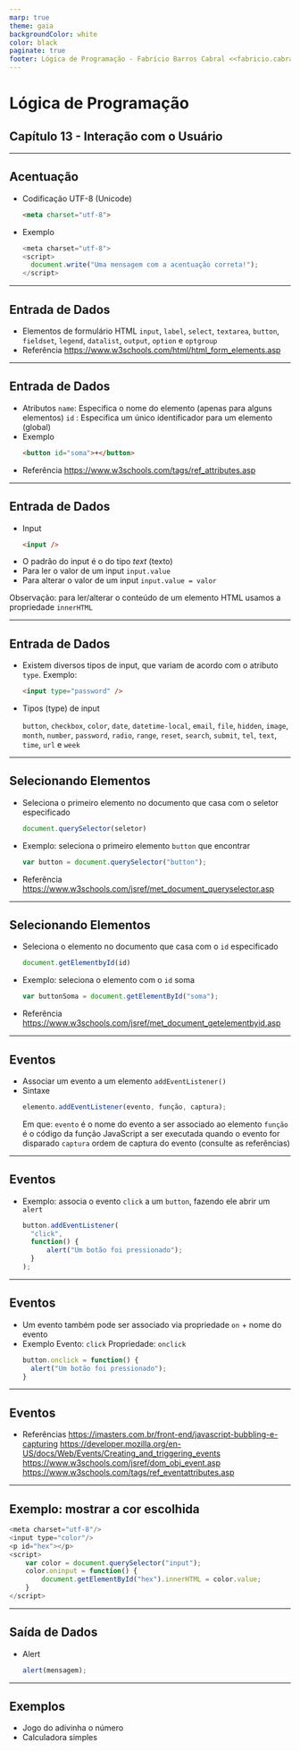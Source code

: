 ```yaml
---
marp: true
theme: gaia
backgroundColor: white
color: black
paginate: true
footer: Lógica de Programação - Fabrício Barros Cabral <<fabricio.cabral@ead.ifpe.edu.br>>
---
```

<style>
img[alt~="center"] {
    display: block;
    margin: 0 auto;
}
</style>

<!-- _paginate: false -->
# **Lógica de Programação**

## Capítulo 13 - Interação com o Usuário

---

## Acentuação

- Codificação UTF-8 (Unicode)
  ```html 
  <meta charset="utf-8">
  ```
- Exemplo
  ```javascript
  <meta charset="utf-8">
  <script>
    document.write("Uma mensagem com a acentuação correta!");
  </script>
  ```

---

## Entrada de Dados

- Elementos de formulário HTML
  `input`, `label`, `select`, `textarea`, `button`, `fieldset`, `legend`, `datalist`, `output`, `option` e `optgroup`
- Referência
  https://www.w3schools.com/html/html_form_elements.asp

---

## Entrada de Dados

- Atributos
  `name`: Especifica o nome do elemento (apenas para alguns elementos)
  `id` : Especifica um único identificador para um elemento (global)
- Exemplo
  ```html
  <button id="soma">+</button>
  ```
- Referência
  https://www.w3schools.com/tags/ref_attributes.asp


---

## Entrada de Dados

- Input
  ```html
  <input />
  ```
- O padrão do input é o do tipo *text* (texto)
- Para ler o valor de um input `input.value`
- Para alterar o valor de um input `input.value = valor`

Observação: para ler/alterar o conteúdo de um elemento HTML usamos a propriedade `innerHTML`

---

## Entrada de Dados

- Existem diversos tipos de input, que variam de acordo com o atributo `type`. Exemplo:
  ```html
  <input type="password" />
  ```
- Tipos (type) de input
  
  `button`, `checkbox`, `color`, `date`, `datetime-local`, `email`, `file`, `hidden`, `image`, `month`, `number`, `password`, `radio`, `range`, `reset`, `search`, `submit`, `tel`, `text`, `time`, `url` e `week`
  
---

## Selecionando Elementos

- Seleciona o primeiro elemento no documento que casa com o seletor especificado
  ```javascript
  document.querySelector(seletor)
  ```
- Exemplo: seleciona o primeiro elemento `button` que encontrar
  ```javascript
  var button = document.querySelector("button");
  ```
- Referência
  https://www.w3schools.com/jsref/met_document_queryselector.asp

---

## Selecionando Elementos

- Seleciona o elemento no documento que casa com o `id` especificado

  ```javascript
  document.getElementbyId(id)
  ```
- Exemplo: seleciona o elemento com o `id` soma
  ```javascript
  var buttonSoma = document.getElementById("soma");
  ```
- Referência
  https://www.w3schools.com/jsref/met_document_getelementbyid.asp

---

## Eventos

- Associar um evento a um elemento `addEventListener()`
- Sintaxe
  ```javascript
  elemento.addEventListener(evento, função, captura);
  ```
  Em que:
    `evento` é o nome do evento a ser associado ao elemento
    `função` é o código da função JavaScript a ser executada quando o evento for disparado
    `captura` ordem de captura do evento (consulte as referências)

---

## Eventos

- Exemplo: associa o evento `click` a um `button`, fazendo ele abrir um `alert`
  ```javascript
  button.addEventListener(
    "click",
    function() {
        alert("Um botão foi pressionado");
    }
  );
  ```

---

## Eventos

- Um evento também pode ser associado via propriedade `on` + nome do evento
- Exemplo
  Evento: `click`
  Propriedade: `onclick`
  ```javascript
  button.onclick = function() {
    alert("Um botão foi pressionado");
  }
  ```

---

## Eventos

- Referências
  https://imasters.com.br/front-end/javascript-bubbling-e-capturing
  https://developer.mozilla.org/en-US/docs/Web/Events/Creating_and_triggering_events
  https://www.w3schools.com/jsref/dom_obj_event.asp
  https://www.w3schools.com/tags/ref_eventattributes.asp


---

## Exemplo: mostrar a cor escolhida

```javascript
<meta charset="utf-8"/>
<input type="color"/>
<p id="hex"></p>
<script>
    var color = document.querySelector("input");
    color.oninput = function() {
        document.getElementById("hex").innerHTML = color.value;
    }
</script>
  ```

---

## Saída de Dados

- Alert
  ```javascript
  alert(mensagem);
  ```

---

## Exemplos

- Jogo do adivinha o número
- Calculadora simples
